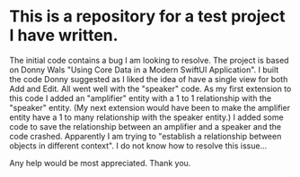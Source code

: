 # This is a repository for a test project I have written.
The initial code contains a bug I am looking to resolve.
The project is based on Donny Wals "Using Core Data in a Modern SwiftUI Application".
I built the code Donny suggested as I liked the idea of have a single view for both Add and Edit.
All went well with the "speaker" code.
As my first extension to this code I added an "amplifier" entity with a 1 to 1 relationship with the "speaker" entity.
(My next extension would have been to make the amplifier entity have a 1 to many relationship with the speaker entity.)
I added some code to save the relationship between an amplifier and a speaker and the code crashed.
Apparently I am trying to "establish a relationship between objects in different context".
I do not know how to resolve this issue...

Any help would be most appreciated. Thank you.
